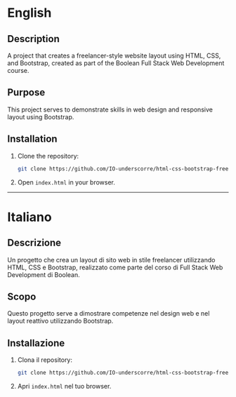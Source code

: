 # English

## Description
A project that creates a freelancer-style website layout using HTML, CSS, and Bootstrap, created as part of the Boolean Full Stack Web Development course.

## Purpose
This project serves to demonstrate skills in web design and responsive layout using Bootstrap.

## Installation
1. Clone the repository:
   ```bash
   git clone https://github.com/IO-underscorre/html-css-bootstrap-freelancer.git
   ```
2. Open `index.html` in your browser.

---

# Italiano

## Descrizione
Un progetto che crea un layout di sito web in stile freelancer utilizzando HTML, CSS e Bootstrap, realizzato come parte del corso di Full Stack Web Development di Boolean.

## Scopo
Questo progetto serve a dimostrare competenze nel design web e nel layout reattivo utilizzando Bootstrap.

## Installazione
1. Clona il repository:
   ```bash
   git clone https://github.com/IO-underscorre/html-css-bootstrap-freelancer.git
   ```
2. Apri `index.html` nel tuo browser.
